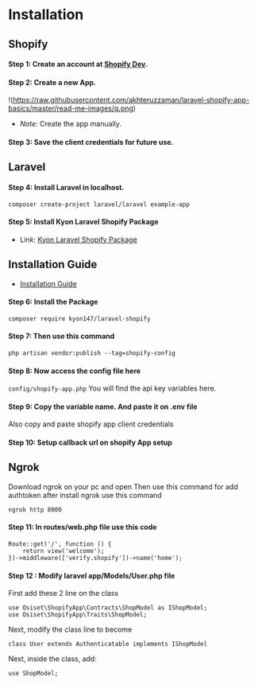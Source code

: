 # Installation

## Shopify

#### Step 1: Create an account at [Shopify Dev](https://www.shopify.com/login).

#### Step 2: Create a new App.

!(https://raw.githubusercontent.com/akhteruzzaman/laravel-shopify-app-basics/master/read-me-images/q.png)



   - *Note:* Create the app manually.

#### Step 3: Save the client credentials for future use.

## Laravel

#### Step 4: Install Laravel in localhost.


``` composer create-project laravel/laravel example-app ```


#### Step 5: Install Kyon Laravel Shopify Package

- Link: [Kyon Laravel Shopify Package](https://github.com/Kyon147/laravel-shopify)

## Installation Guide

- [Installation Guide](https://github.com/Kyon147/laravel-shopify/wiki/Installation)

#### Step 6: Install the Package

``` composer require kyon147/laravel-shopify ```

#### Step 7: Then use this command 
``` php artisan vendor:publish --tag=shopify-config ```

#### Step 8: Now access the config file here 
``` config/shopify-app.php ```
You will find the api key variables here. 

#### Step 9: Copy the variable name.  And paste it on .env file 
Also copy and paste shopify app client credentials

#### Step 10:  Setup callback url on shopify App setup

## Ngrok
Download ngrok on your pc and open
Then use this command for add authtoken
after install ngrok use this command

``` ngrok http 8000 ```

#### Step 11: In routes/web.php file use this code 
```
Route::get('/', function () {
    return view('welcome');
})->middleware(['verify.shopify'])->name('home');
```

#### Step 12 : Modify laravel  app/Models/User.php file

First add these 2 line on the class 

```
use Osiset\ShopifyApp\Contracts\ShopModel as IShopModel;
use Osiset\ShopifyApp\Traits\ShopModel;
```

Next, modify the class line to become

```
class User extends Authenticatable implements IShopModel
```

Next, inside the class, add:

```
use ShopModel;
```










